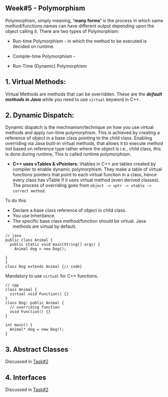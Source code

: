 ## Week#5 - Polymorphism
Polymorphism, simply meaning, **'many forms'** is the process in which same method/functions names can have different output depending upon the object calling it.
There are two types of Polymorphism:
- Run-time Polymorphism - in which the method to be executed is decided on runtime.
- Compile-time Polymorphism - 

- Run-Time (Dynamic) Polymorphism
## 1. Virtual Methods:
Virtual Methods are methods that can be overridden. These are the ___default methods in Java___ while you need to use `virtual` keyword in C++.

## 2. Dynamic Dispatch:
Dynamic dispatch is the mechnanism/technique on how you use virtual methods and apply run-time polymorphism.
This is achieved by creating a reference of object in a base class pointing to the child class. Enabling overriding via Java built-in virtual methods, that allows it to execute method not based on reference type rather where the object is i.e., child class, this is done during runtime, This is called runtime polymorphism.
  - **C++ uses vTables & vPointers:**
Vtables in C++ are tables created by compiler to enable dynamic polymorphism. They make a table of virtual functions pointers that point to each virtual function in a class, hence every class has vTable if it uses virtual method (even derived classes).
The process of overriding goes from `object -> vptr -> vtable -> correct method`.

To do this:
- Declare a base class reference of object in child class.
- You use Inheritance.
- The specific base class method/function should be virtual.
Java methods are virtual by default.
```
// java
public class Animal {
  public static void main(String[] args) {
    Animal dog = new Dog();

}
}
class Dog extends Animal {// code}

```

Mandatory to use `virtual` for C++ functions.

```
// cpp
class Animal {
  virtual void Function() {}
}
class Dog: public Animal {
  // overriding function
  void Function() {}
}

int main() {
  Animal* dog = new Dog();
}

```
## 3. Abstract Classes
Discussed in [Task#2](/task#2)


## 4. Interfaces
Discussed in [Task#2](/task#2)





